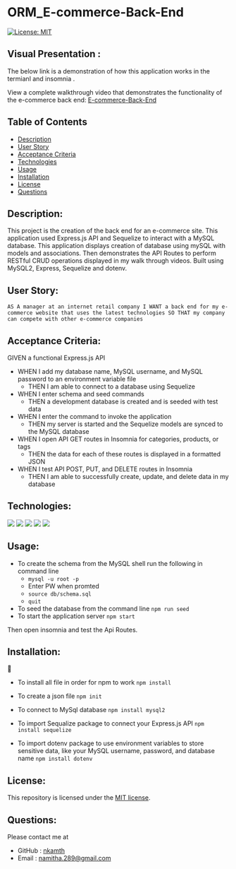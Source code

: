 # ORM_E-commerce-Back-End

[![License: MIT](https://img.shields.io/github/license/tiffany-brand/professional-README-generator?style=plastic)](./LICENSE)

## Visual Presentation :

The below link is a demonstration of how this application works in the termianl and insomnia .

View a complete walkthrough video that demonstrates the functionality of the e-commerce back end: [E-commerce-Back-End](https://drive.google.com/file/d/1M_cLfTrsWvkfGJ2ZNzClNaH2fUm0D4oa/view)

## Table of Contents

- [Description](#description)
- [User Story](#userStory)
- [Acceptance Criteria](#acceptance-criteria)
- [Technologies](#technologies)
- [Usage](#usage)
- [Installation](#installation)
- [License](#license)
- [Questions](#questions)

## Description:

This project is the creation of the back end for an e-commerce site. This application used Express.js API and Sequelize to interact with a MySQL database. This application displays creation of database using mySQL with models and associations. Then demonstrates the API Routes to perform RESTful CRUD operations displayed in my walk through videos.
Built using MySQL2, Express, Sequelize and dotenv.

## User Story:

`AS A manager at an internet retail company I WANT a back end for my e-commerce website that uses the latest technologies SO THAT my company can compete with other e-commerce companies`

## Acceptance Criteria:

GIVEN a functional Express.js API

- WHEN I add my database name, MySQL username, and MySQL password to an environment variable file
  - THEN I am able to connect to a database using Sequelize
- WHEN I enter schema and seed commands
  - THEN a development database is created and is seeded with test data
- WHEN I enter the command to invoke the application
  - THEN my server is started and the Sequelize models are synced to the MySQL database
- WHEN I open API GET routes in Insomnia for categories, products, or tags
  - THEN the data for each of these routes is displayed in a formatted JSON
- WHEN I test API POST, PUT, and DELETE routes in Insomnia
  - THEN I am able to successfully create, update, and delete data in my database

## Technologies:

<p>
 <img src="https://img.shields.io/badge/-MySQL2-red" />
<img src="https://img.shields.io/badge/-JavaScript-purple" />
<img src="https://img.shields.io/badge/-Sequalize-green" />
<img src="https://img.shields.io/badge/-express-grey" />
 <img src="https://img.shields.io/badge/-dotenv-red" />
 </p>

## Usage:

- To create the schema from the MySQL shell run the following in command line
  - `mysql -u root -p`
  - Enter PW when promted
  - `source db/schema.sql`
  - `quit`
- To seed the database from the command line
  `npm run seed`
- To start the application server
  `npm start`

Then open insomnia and test the Api Routes.

## Installation:

💾

- To install all file in order for npm to work
  `npm install`

- To create a json file
  `npm init`

- To connect to MySql database
  `npm install mysql2`

- To import Sequalize package to connect your Express.js API
  `npm install sequelize`

- To import dotenv package to use environment variables to store sensitive data, like your MySQL username, password, and database name
  `npm install dotenv`

## License:

This repository is licensed under the [MIT license](./LICENSE).

## Questions:

Please contact me at

- GitHub : [nkamth](https://github.com/nkamth)
- Email : [namitha.289@gmail.com](mailto:namitha.289@gmail.com)
